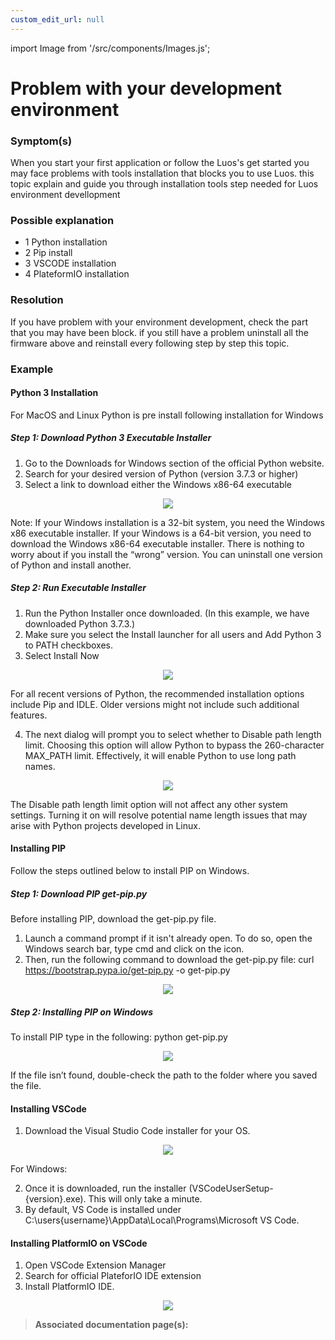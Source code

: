```yaml
---
custom_edit_url: null
---
```


import Image from '/src/components/Images.js';

# Problem with your development environment

### Symptom(s)

When you start your first application or follow the Luos's get started you may face problems with tools installation that blocks you to use Luos. this topic explain and guide you through installation tools step needed for Luos environment devellopment

### Possible explanation

- 1 Python installation
- 2 Pip install
- 3 VSCODE installation
- 4 PlateformIO installation

### Resolution

If you have problem with your environment development, check the part that you may have been block. if you still have a problem uninstall all the firmware above and reinstall every following step by step this topic.

### Example

#### Python 3 Installation

For MacOS and Linux Python is pre install following installation for Windows

##### Step 1: Download Python 3 Executable Installer

1. Go to the Downloads for Windows section of the official Python website.
2. Search for your desired version of Python (version 3.7.3 or higher)
3. Select a link to download either the Windows x86-64 executable

<div align="center">
    <Image src="/img/python_release_windows.png" />
</div>

Note: If your Windows installation is a 32-bit system, you need the Windows x86 executable installer. If your Windows is a 64-bit version, you need to download the Windows x86-64 executable installer. There is nothing to worry about if you install the “wrong” version. You can uninstall one version of Python and install another.

##### Step 2: Run Executable Installer

1. Run the Python Installer once downloaded. (In this example, we have downloaded Python 3.7.3.)
2. Make sure you select the Install launcher for all users and Add Python 3 to PATH checkboxes.
3. Select Install Now

<div align="center">
    <Image src="/img/python_path.png" />
</div>

For all recent versions of Python, the recommended installation options include Pip and IDLE. Older versions might not include such additional features.

4. The next dialog will prompt you to select whether to Disable path length limit. Choosing this option will allow Python to bypass the 260-character MAX_PATH limit. Effectively, it will enable Python to use long path names.

<div align="center">
    <Image src="/img/python_length_limit.png" />
</div>

The Disable path length limit option will not affect any other system settings. Turning it on will resolve potential name length issues that may arise with Python projects developed in Linux.

#### Installing PIP

Follow the steps outlined below to install PIP on Windows.

##### Step 1: Download PIP get-pip.py

Before installing PIP, download the get-pip.py file.

1. Launch a command prompt if it isn't already open. To do so, open the Windows search bar, type cmd and click on the icon.
2. Then, run the following command to download the get-pip.py file:
   curl https://bootstrap.pypa.io/get-pip.py -o get-pip.py

<div align="center">
    <Image src="/img/pip_install.png" />
</div>

##### Step 2: Installing PIP on Windows

To install PIP type in the following:
python get-pip.py

<div align="center">
    <Image src="/img/pip_install_progress.png" />
</div>

If the file isn’t found, double-check the path to the folder where you saved the file.

#### Installing VSCode

1. Download the Visual Studio Code installer for your OS.

<div align="center">
    <Image src="/img/vscode_install.png" />
</div>

For Windows:

2. Once it is downloaded, run the installer (VSCodeUserSetup-{version}.exe). This will only take a minute.
3. By default, VS Code is installed under C:\users\{username}\AppData\Local\Programs\Microsoft VS Code.

#### Installing PlatformIO on VSCode

1. Open VSCode Extension Manager
2. Search for official PlateforIO IDE extension
3. Install PlatformIO IDE.
<div align="center">
    <Image src="/img/pio_install.png" />
</div>

> **Associated documentation page(s):**
